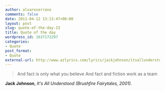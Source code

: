 ```yaml
---
author: alvaroserrano
comments: false
date: 2011-04-12 13:13:47+00:00
layout: post
slug: quote-of-the-day-13
title: Quote of the day
wordpress_id: 1637172297
categories:
- Quote
post_format:
- Quote
external-url: http://www.azlyrics.com/lyrics/jackjohnson/itsallunderstood.html
---
```


<blockquote>And fact is only what you believe
And fact and fiction work as a team</blockquote>

**Jack Johnson**, _It's All Understood (Brushfire Fairytales, 2001)._
